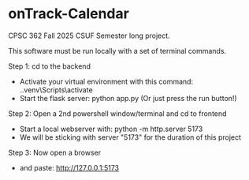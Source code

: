 # onTrack-Calendar
CPSC 362 Fall 2025 CSUF Semester long project.

This software must be run locally with a set of terminal commands.

Step 1: cd to the backend 
  - Activate your virtual environment with this command: .\.venv\Scripts\activate
  - Start the flask server: python app.py (Or just press the run button!)

Step 2: Open a 2nd powershell window/terminal and cd to frontend
  - Start a local webserver with: python -m http.server 5173
  - We will be sticking with server "5173" for the duration of this project

Step 3: Now open a browser 
  - and paste: http://127.0.0.1:5173



